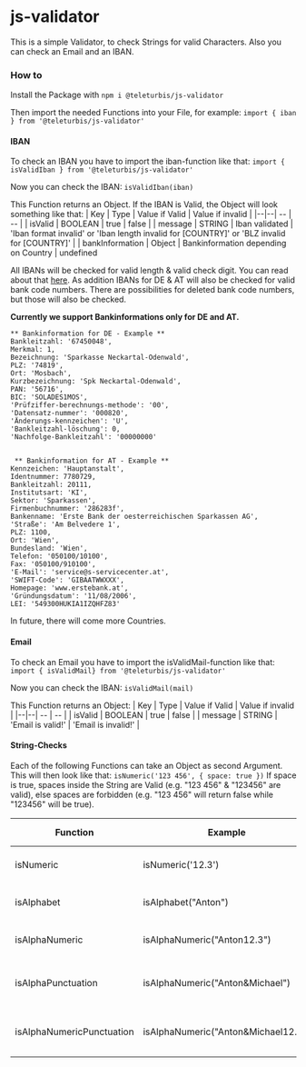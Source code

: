 # js-validator

This is a simple Validator, to check Strings for valid Characters. Also you can check an Email and an IBAN.

### How to

Install the Package with
`npm i @teleturbis/js-validator`

Then import the needed Functions into your File, for example:
`import { iban } from '@teleturbis/js-validator'`

#### IBAN

To check an IBAN you have to import the iban-function like that:
`import { isValidIban } from '@teleturbis/js-validator'`

Now you can check the IBAN:
`isValidIban(iban)`

This Function returns an Object. If the IBAN is Valid, the Object will look something like that:
| Key | Type | Value if Valid | Value if invalid |
|--|--| -- | -- |
| isValid | BOOLEAN | true | false |
| message | STRING | Iban validated | 'Iban format invalid' or 'Iban length invalid for [COUNTRY]' or 'BLZ invalid for [COUNTRY]' |
| bankInformation | Object | Bankinformation depending on Country | undefined

All IBANs will be checked for valid length & valid check digit. You can read about that [here](https://www.smart-rechner.de/iban_pruefen/rechner.php).
As addition IBANs for DE & AT will also be checked for valid bank code numbers. There are possibilities for deleted bank code numbers, but those will also be checked.

**Currently we support Bankinformations only for DE and AT.**

    ** Bankinformation for DE - Example **
    Bankleitzahl: '67450048',
    Merkmal: 1,
    Bezeichnung: 'Sparkasse Neckartal-Odenwald',
    PLZ: '74819',
    Ort: 'Mosbach',
    Kurzbezeichnung: 'Spk Neckartal-Odenwald',
    PAN: '56716',
    BIC: 'SOLADES1MOS',
    'Prüfziffer-berechnungs-methode': '00',
    'Datensatz-nummer': '000820',
    'Änderungs-kennzeichen': 'U',
    'Bankleitzahl-löschung': 0,
    'Nachfolge-Bankleitzahl': '00000000'


     ** Bankinformation for AT - Example **
    Kennzeichen: 'Hauptanstalt',
    Identnummer: 7780729,
    Bankleitzahl: 20111,
    Institutsart: 'KI',
    Sektor: 'Sparkassen',
    Firmenbuchnummer: '286283f',
    Bankenname: 'Erste Bank der oesterreichischen Sparkassen AG',
    'Straße': 'Am Belvedere 1',
    PLZ: 1100,
    Ort: 'Wien',
    Bundesland: 'Wien',
    Telefon: '050100/10100',
    Fax: '050100/910100',
    'E-Mail': 'service@s-servicecenter.at',
    'SWIFT-Code': 'GIBAATWWXXX',
    Homepage: 'www.erstebank.at',
    'Gründungsdatum': '11/08/2006',
    LEI: '549300HUKIA1IZQHFZ83'

In future, there will come more Countries.

#### Email

To check an Email you have to import the isValidMail-function like that:
`import { isValidMail} from '@teleturbis/js-validator'`

Now you can check the IBAN:
`isValidMail(mail)`

This Function returns an Object:
| Key | Type | Value if Valid | Value if invalid |
|--|--| -- | -- |
| isValid | BOOLEAN | true | false |
| message | STRING | 'Email is valid!' | 'Email is invalid!' |

#### String-Checks

Each of the following Functions can take an Object as second Argument. This will then look like that: `isNumeric('123 456', { space: true })`
If space is true, spaces inside the String are Valid (e.g. "123 456" & "123456" are valid), else spaces are forbidden (e.g. "123 456" will return false while "123456" will be true).

| Function                  | Example                             | Options            | Return  | Allowed Chars                       |
| ------------------------- | ----------------------------------- | ------------------ | ------- | ----------------------------------- |
| isNumeric                 | isNumeric('12.3')                   | { space: BOOLEAN } | BOOLEAN | 0-9                                 |
| isAlphabet                | isAlphabet("Anton")                 | { space: BOOLEAN } | BOOLEAN | A-Z & a-z                           |
| isAlphaNumeric            | isAlphaNumeric("Anton12.3")         | { space: BOOLEAN } | BOOLEAN | A-Z & a-z & 0-9                     |
| isAlphaPunctuation        | isAlphaNumeric("Anton&Michael")     | { space: BOOLEAN } | BOOLEAN | A-Z & a-z & .,;:&%$§"!?()'`´-       |
| isAlphaNumericPunctuation | isAlphaNumeric("Anton&Michael12.3") | { space: BOOLEAN } | BOOLEAN | A-Z & a-z & 0-9 & .,;:&%$§"!?()'`´- |

